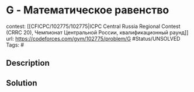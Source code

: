 # G - Математическое равенство

contest: [[CFICPC/102775/102775|ICPC Central Russia Regional Contest (CRRC 20), Чемпионат Центральной России, квалификационный раунд]]
url: https://codeforces.com/gym/102775/problem/G
#Status/UNSOLVED
Tags: #

## Description

## Solution

